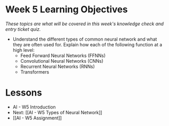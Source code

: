 
# Week 5 Learning Objectives
*These topics are what will be covered in this week's knowledge check and entry ticket quiz.*
- Understand the different types of common neural network and what they are often used for. Explain how each of the following function at a high level:
	- Feed Forward Neural Networks (FFNNs)
	- Convolutional Neural Networks (CNNs) 
	- Recurrent Neural Networks (RNNs)
	- Transformers
# Lessons
- AI - W5 Introduction
- Next: [[AI - W5 Types of Neural Network]]
- [[AI - W5 Assignment]]